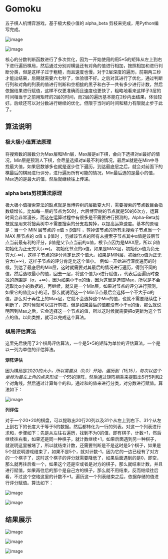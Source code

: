 # Gomoku

五子棋人机博弈游戏，基于极大极小值的 alpha_beta 剪枝来完成，用Python编写完成。

![image](https://user-images.githubusercontent.com/65942634/233085410-38603e3c-92b7-4ec5-bf14-7fe7317c3166.png)


![image](https://user-images.githubusercontent.com/65942634/233085279-39cc2956-dc0a-49cd-9742-4f714ed771b9.png)

核心的分数判断函数进行了多次优化，因为一开始使用的用5*5的矩阵从左上到右下进行遍历棋局，然后通过分别对横竖还有对角的值进行相加，按照相加和进行判断分类，但是这样子过于粗糙，而且速度也慢，对于2层深度的遍历，前期两三秒才能出结果，后期就需要六七秒了，体验很不好。之后对其进行了优化，通过判断行列和对角的列表的值进行判断和空相接的黑子和白子一共有多少进行计数，然后依据结果进行赋值，这样不仅更准确而且速度也更快了，粗略地看来这样子3层的时间相当于之前用矩阵的2层的时间，而2层的遍历基本能在2秒内出结果，体验较好。后续还可以对分数进行继续的优化，但限于当时的时间和精力有限就止步于此了。

## 算法说明

### 极大极小值算法原理

将搜索数的层数分为Max层和Min层，Max层是ai下棋，会向下选择对ai最好的情况，Min层是预测人下棋，会尽量选择对ai最不利的情况，最后ai就是在Min中寻找最大值，如果层数够多也就是逐步往下遍历，到达最底层之后，就会对前面下的棋最后的棋局进行评分，进行遍历所有可能的情况，Min最后选的是最小的值，Max选的是最大的值，然后就继续往上传递。

### alpha beta剪枝算法原理

极大极小值搜索算法的缺点就是当博弈树的层数变大时，需要搜索的节点数目会指数级增长。比如每一层的节点为50时，六层博弈树的节点就是50的6次方，运算时间会非常漫长，而这在运算过程中有很多是不需要进行预测的，Alpha-Beta剪枝就是用来将搜索树中不需要搜索的分支裁剪掉，以提高运算速度。基本的原理是：当一个 MIN 层节点的 α值 ≤ β值时 ，剪掉该节点的所有未搜索子节点当一个 MAX 层节点的 α值 ≥ β值时 ，剪掉该节点的所有未搜索子节点其中α值是该层节点当前最有利的评分，β值是父节点当前的α值，根节点因为是MAX层，所以 β值 初始化为正无穷大(+∞)。
初始化节点的α值，如果是MAX层，初始化α值为负无穷大(-∞)，这样子节点的评分肯定比这个值大。如果是MIN层，初始化α值为正无穷大(+∞)，这样子节点的评分肯定比这个值小。
例如一开始进行深度遍历的时候，到达了最底层的Min层，这时就需要对其最后的情况进行遍历，得到不同的值，然后选取最小的值，回去一层，将这个值为α进行赋值，，代表后面遍历时查找的范围是（α，+∞），因为如果小于α的话，因为这里是选取Max，所以是不会选取比α小的数据的，再继续，就又是一个Min层，如果对节点的评分进行预测，如果它的值比α小的话，那么就说明这一个Min节点最后会选择一个不大于α的值，那么对于再往上的Max层，它就不会选择这个Min的值，也就不需要继续往下判断了，这时候就可以进行剪枝。但是如果最后的值都没有小于α的话，那么就说明回到Max之后，它会选择这一个节点的值，所以这时候就需要把α更新为这个节点的值。以此类推，就可以完成这个算法。

### 棋局评估算法

这里先后使用了2个棋局评估算法，一个是5*5的矩阵为单位的评估算法，一个是以一列为单位的评估算法。

**矩阵评估**

因为棋局是20*20的大小，所以需要从（0,0）开始，遍历到（15,15），每次以这个坐标为最左上角的点来形成一个5*5的矩阵，然后通过矩阵相乘来提取出5行5列和2个对角线，然后通过计算每个的和，通过和的值来进行分类，对分数进行赋值。算法如下：

![image](https://user-images.githubusercontent.com/65942634/233086132-12a1d926-8e57-4376-b81e-50c836c7a8ed.png)


**列评估**

对于一个20*20的棋盘，可以提取出20行20列以及31个从左上到右下、31个从左上到右下的长度大于等于5的数据。然后都转化为一行的列表。对这一个列表进行求和，步骤如下：先是从左往右遍历，找到不为0的值，即有棋子，计数+1，然后继续往右看，如果还是同一种棋子，就计数继续+1，如果后面遇到另一种棋子，就说明这里被堵了，所以就结束计数，还需要判断是不是这时是5个棋子，如果是5个就说明游戏结束了，如果不是5个，就对计数-1，因为它的一边已经有了对方的一个棋子了，这时这个棋子的评分就需要降低了，如果后面遇到的是0，即空，那么就再往后看一个，如果这个还是空或者是对方的棋子，那么就结束计数，并且进行赋值，如果再往后的那个是自己方的棋子，那么就不用结束，反而继续往后看，不过这个空格这里的计数不+1。遍历这一个列表结束之后，依据存储的值进行评分赋值。算法如下：
  
![image](https://user-images.githubusercontent.com/65942634/233086207-6b9d3f8c-26e7-4bf5-9ea6-4750206425a3.png)


![image](https://user-images.githubusercontent.com/65942634/233086219-2eb815a9-14ef-42cb-98d6-c0963eaa4d44.png)


## 结果展示

![image](https://user-images.githubusercontent.com/65942634/233086306-53c73c9f-b4ce-4e3b-8e03-e6b060166cbf.png)

![image](https://user-images.githubusercontent.com/65942634/233086330-d9c7e58b-cbcb-4489-8808-a9ed9e0c5e06.png)

![image](https://user-images.githubusercontent.com/65942634/233086362-8964cca2-e381-4140-a335-78ee478ed293.png)


